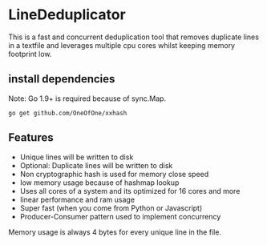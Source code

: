 
# LineDeduplicator
This is a fast and concurrent deduplication tool that removes duplicate lines in a textfile and leverages multiple cpu cores whilst keeping memory footprint low.
## install dependencies
Note: Go 1.9+ is required because of sync.Map.

	go get github.com/OneOfOne/xxhash
## Features

* Unique lines will be written to disk
* Optional: Duplicate lines will be written to disk
* Non cryptographic hash is used for memory close speed
* low memory usage because of hashmap lookup
* Uses all cores of a system and its optimized for 16 cores and more
* linear performance and ram usage
* Super fast (when you come from Python or Javascript)
* Producer-Consumer pattern used to implement concurrency

Memory usage is always 4 bytes for every unique line in the file.

